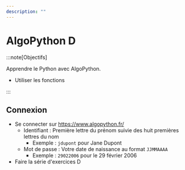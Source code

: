 ```yaml
---
description: ""
---
```


# AlgoPython D

:::note[Objectifs]

Apprendre le Python avec AlgoPython.

- Utiliser les fonctions

:::

## Connexion

- Se connecter sur https://www.algopython.fr/
  - Identifiant : Première lettre du prénom suivie des huit premières lettres du nom
    - Exemple : `jdupont` pour Jane Dupont
  - Mot de passe : Votre date de naissance au format `JJMMAAAA`
    - Exemple : `29022006` pour le 29 février 2006
- Faire la série d'exercices D
